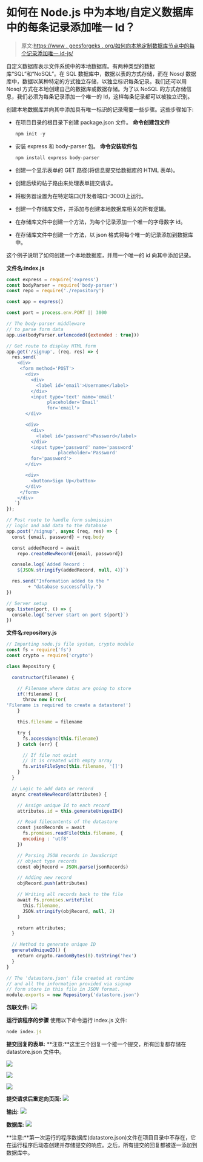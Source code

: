 # 如何在 Node.js 中为本地/自定义数据库中的每条记录添加唯一 Id？

> 原文:[https://www . geesforgeks . org/如何向本地定制数据库节点中的每个记录添加唯一 id-js/](https://www.geeksforgeeks.org/how-to-add-unique-id-to-each-record-in-your-local-custom-database-in-node-js/)

自定义数据库表示文件系统中的本地数据库。有两种类型的数据库“SQL”和“NoSQL”。在 SQL 数据库中，数据以表的方式存储，而在 Nosql 数据库中，数据以某种特定的方式独立存储，以独立标识每条记录。我们还可以用 Nosql 方式在本地创建自己的数据库或数据存储。为了以 NoSQL 的方式存储信息，我们必须为每条记录添加一个唯一的 Id，这样每条记录都可以被独立识别。

创建本地数据库并向其中添加具有唯一标识的记录需要一些步骤。这些步骤如下:

*   在项目目录的根目录下创建 package.json 文件。
    **命令创建包文件**

    ```js
    npm init -y
    ```

*   安装 express 和 body-parser 包。
    **命令安装软件包**

    ```js
    npm install express body-parser
    ```

*   创建一个显示表单的 GET 路径(将信息提交给数据库的 HTML 表单)。
*   创建后续的帖子路由来处理表单提交请求。
*   将服务器设置为在特定端口(开发者端口–3000)上运行。
*   创建一个存储库文件，并添加与创建本地数据库相关的所有逻辑。
*   在存储库文件中创建一个方法，为每个记录添加一个唯一的字母数字 id。
*   在存储库文件中创建一个方法，以 json 格式将每个唯一的记录添加到数据库中。

这个例子说明了如何创建一个本地数据库，并用一个唯一的 id 向其中添加记录。

**文件名:index.js**

```js
const express = require('express')
const bodyParser = require('body-parser')
const repo = require('./repository')

const app = express()

const port = process.env.PORT || 3000

// The body-parser middleware 
// to parse form data
app.use(bodyParser.urlencoded({extended : true}))

// Get route to display HTML form
app.get('/signup', (req, res) => {
  res.send(`
    <div>
     <form method='POST'>
       <div>
         <div>
           <label id='email'>Username</label>
         </div> 
         <input type='text' name='email' 
               placeholder='Email' 
               for='email'>
       </div>

       <div>
         <div>
           <label id='password'>Password</label>
         </div>
         <input type='password' name='password'
                   placeholder='Password' 
         for='password'>
       </div>

       <div>
         <button>Sign Up</button>
       </div>
     </form>
    </div> 
   `)
});

// Post route to handle form submission
// logic and add data to the database
app.post('/signup', async (req, res) => {
  const {email, password} = req.body

  const addedRecord = await 
    repo.createNewRecord({email, password})

  console.log(`Added Record : 
    ${JSON.stringify(addedRecord, null, 4)}`)

  res.send("Information added to the "
        + "database successfully.")
})

// Server setup
app.listen(port, () => {
  console.log(`Server start on port ${port}`)
})
```

**文件名:repository.js**

```js
// Importing node.js file system, crypto module 
const fs = require('fs')
const crypto = require('crypto')

class Repository {

  constructor(filename) {

    // Filename where datas are going to store
    if(!filename) {
      throw new Error(
'Filename is required to create a datastore!')
    }

    this.filename = filename

    try {
      fs.accessSync(this.filename)
    } catch (err) {

      // If file not exist
      // it is created with empty array
      fs.writeFileSync(this.filename, '[]')
    }
  }

  // Logic to add data or record
  async createNewRecord(attributes) {

    // Assign unique Id to each record
    attributes.id = this.generateUniqueID()

    // Read filecontents of the datastore
    const jsonRecords = await 
      fs.promises.readFile(this.filename, {
      encoding : 'utf8'
    })

    // Parsing JSON records in JavaScript
    // object type records
    const objRecord = JSON.parse(jsonRecords)

    // Adding new record
    objRecord.push(attributes)

    // Writing all records back to the file
    await fs.promises.writeFile(
      this.filename,
      JSON.stringify(objRecord, null, 2)   
    )

    return attributes;
  }

  // Method to generate unique ID 
  generateUniqueID() {
    return crypto.randomBytes(8).toString('hex')
  }
}

// The 'datastore.json' file created at runtime 
// and all the information provided via signup
// form store in this file in JSON format.
module.exports = new Repository('datastore.json')
```

**包联文件:**
![](img/3642deb5ee75ef30c84109ff091beda7.png)

**运行该程序的步骤**
使用以下命令运行 index.js 文件:

```js
node index.js
```

**提交回复的表单:**
**注意:**这里三个回复一个接一个提交，所有回复都存储在 datastore.json 文件中。

![](img/6b5f6acacc22c405c3c0db115e2bbd97.png)

![](img/a4a978513e7b414d0b4d5aa797b14572.png)

![](img/bb0693b374eec92e0125be61da1b7872.png)

**提交请求后重定向页面:**
![](img/7ce6ca2d7727b90afa4b11ebf2825875.png)

**输出:**
![](img/2f36d1838604fd4f2cc60f094d391d41.png)

**数据库:**
![](img/d6aa301cfd6104a08611ea2dd18d9bca.png)

**注意:**第一次运行的程序数据库(datastore.json)文件在项目目录中不存在，它在运行程序后动态创建并存储提交的响应。之后，所有提交的回复都被逐一添加到数据库中。